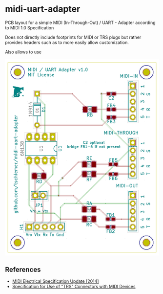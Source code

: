 # midi-uart-adapter
PCB layout for a simple MIDI (In-Through-Out) / UART - Adapter according to MIDI 1.0 Specification

Does not directly include footprints for MIDI or TRS plugs but rather provides headers such as to more easily allow customization.

Also allows to use

![PCB v1.0~alpha](https://github.com/tschiemer/midi-uart-adapter/blob/master/README-PCB.png?raw=true)


## References

- [MIDI Electrical Specification Update [2014]](https://www.midi.org/downloads?task=callelement&format=raw&item_id=100&element=f85c494b-2b32-4109-b8c1-083cca2b7db6&method=download)
- [Specification for Use of "TRS" Connectors with MIDI Devices](https://www.midi.org/downloads?task=callelement&format=raw&item_id=171&element=f85c494b-2b32-4109-b8c1-083cca2b7db6&method=download)
